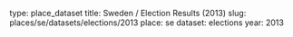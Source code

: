 type: place_dataset
title: Sweden / Election Results (2013)
slug: places/se/datasets/elections/2013
place: se
dataset: elections
year: 2013
